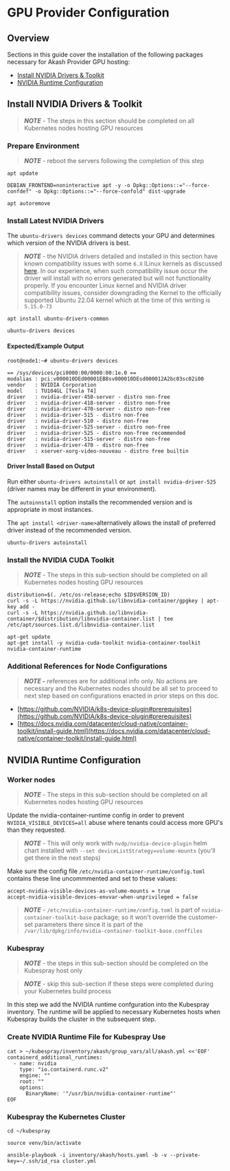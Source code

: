 # GPU Provider Configuration

## Overview

Sections in this guide cover the installation of the following packages necessary for Akash Provider GPU hosting:

* [Install NVIDIA Drivers & Toolkit](gpu-provider-configuration.md#install-nvidia-drivers-and-toolkit)
* [NVIDIA Runtime Configuration](gpu-provider-configuration.md#nvidia-runtime-configuration)

## Install NVIDIA Drivers & Toolkit

> _**NOTE**_ - The steps in this section should be completed on all Kubernetes nodes hosting GPU resources

### Prepare Environment

> _**NOTE**_ - reboot the servers following the completion of this step

```
apt update

DEBIAN_FRONTEND=noninteractive apt -y -o Dpkg::Options::="--force-confdef" -o Dpkg::Options::="--force-confold" dist-upgrade

apt autoremove
```

### Install Latest NVIDIA Drivers

The `ubuntu-drivers devices` command detects your GPU and determines which version of the NVIDIA drivers is best.

> _**NOTE**_ - the NVIDIA drivers detailed and installed in this section have known compatibility issues with some `6.X` lLinux kernels as discussed [here](https://forums.developer.nvidia.com/t/390-154-driver-no-longer-works-with-kernel-6-0/230959/7).  In our experience, when such compatibility issue occur the driver will install with no errors generated but will not functionality properly.  If you encounter Linux kernel and NVIDIA driver compatibility issues, consider downgrading the Kernel to the officially supported Ubuntu 22.04 kernel which at the time of this writing is `5.15.0-73`

```
apt install ubuntu-drivers-common

ubuntu-drivers devices
```

#### Expected/Example Output

```
root@node1:~# ubuntu-drivers devices

== /sys/devices/pci0000:00/0000:00:1e.0 ==
modalias : pci:v000010DEd00001EB8sv000010DEsd000012A2bc03sc02i00
vendor   : NVIDIA Corporation
model    : TU104GL [Tesla T4]
driver   : nvidia-driver-450-server - distro non-free
driver   : nvidia-driver-418-server - distro non-free
driver   : nvidia-driver-470-server - distro non-free
driver   : nvidia-driver-515 - distro non-free
driver   : nvidia-driver-510 - distro non-free
driver   : nvidia-driver-525-server - distro non-free
driver   : nvidia-driver-525 - distro non-free recommended
driver   : nvidia-driver-515-server - distro non-free
driver   : nvidia-driver-470 - distro non-free
driver   : xserver-xorg-video-nouveau - distro free builtin
```

#### Driver Install Based on Output

Run either `ubuntu-drivers autoinstall` or `apt install nvidia-driver-525` (driver names may be different in your environment).

The `autoinnstall` option installs the recommended version and is appropriate in most instances.

The `apt install <driver-name>`alternatively allows the install of preferred driver instead of the recommended version.

```
ubuntu-drivers autoinstall
```

### Install the NVIDIA CUDA Toolkit

> _**NOTE**_ - The steps in this sub-section should be completed on all Kubernetes nodes hosting GPU resources


```
distribution=$(. /etc/os-release;echo $ID$VERSION_ID)
curl -s -L https://nvidia.github.io/libnvidia-container/gpgkey | apt-key add -
curl -s -L https://nvidia.github.io/libnvidia-container/$distribution/libnvidia-container.list | tee /etc/apt/sources.list.d/libnvidia-container.list

apt-get update
apt-get install -y nvidia-cuda-toolkit nvidia-container-toolkit nvidia-container-runtime
```

### Additional References for Node Configurations

> _**NOTE -**_ references are for additional info only.  No actions are necessary and the Kubernetes nodes should be all set to proceed to next step based on configurations enacted in prior steps on this doc.

* [https://github.com/NVIDIA/k8s-device-plugin#prerequisites](https://github.com/NVIDIA/k8s-device-plugin#prerequisites)
* [https://docs.nvidia.com/datacenter/cloud-native/container-toolkit/install-guide.html](https://docs.nvidia.com/datacenter/cloud-native/container-toolkit/install-guide.html)

## NVIDIA Runtime Configuration

### Worker nodes

> _**NOTE**_ - The steps in this sub-section should be completed on all Kubernetes nodes hosting GPU resources

Update the nvidia-container-runtime config in order to prevent `NVIDIA_VISIBLE_DEVICES=all` abuse where tenants could access more GPU's than they requested.

> _**NOTE**_ - This will only work with `nvdp/nvidia-device-plugin` helm chart installed with `--set deviceListStrategy=volume-mounts` (you'll get there in the next steps)

Make sure the config file `/etc/nvidia-container-runtime/config.toml` contains these line uncommmented and set to these values:

```
accept-nvidia-visible-devices-as-volume-mounts = true
accept-nvidia-visible-devices-envvar-when-unprivileged = false
```

> _**NOTE**_ - `/etc/nvidia-container-runtime/config.toml` is part of `nvidia-container-toolkit-base` package; so it won't override the customer-set parameters there since it is part of the `/var/lib/dpkg/info/nvidia-container-toolkit-base.conffiles`

### Kubespray

> _**NOTE**_ - the steps in this sub-section should be completed on the Kubespray host only

> _**NOTE**_ - skip this sub-section if these steps were completed during your Kubernetes build process

In this step we add the NVIDIA runtime confguration into the Kubespray inventory.  The runtime will be applied to necessary Kubernetes hosts when Kubespray builds the cluster in the subsequent step.

### Create NVIDIA Runtime File for Kubespray Use

```
cat > ~/kubespray/inventory/akash/group_vars/all/akash.yml <<'EOF'
containerd_additional_runtimes:
  - name: nvidia
    type: "io.containerd.runc.v2"
    engine: ""
    root: ""
    options:
      BinaryName: '"/usr/bin/nvidia-container-runtime"'
EOF
```

### Kubespray the Kubernetes Cluster

```
cd ~/kubespray

source venv/bin/activate

ansible-playbook -i inventory/akash/hosts.yaml -b -v --private-key=~/.ssh/id_rsa cluster.yml
```
